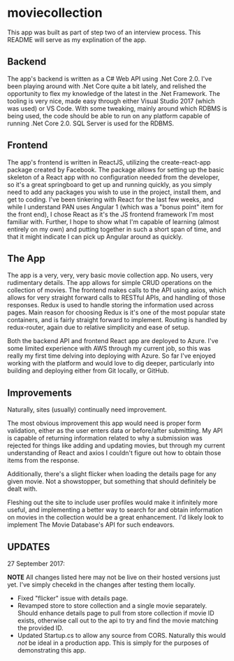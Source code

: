 # moviecollection

This app was built as part of step two of an interview process. This README will serve as my explination of the app.

## Backend
The app's backend is written as a C# Web API using .Net Core 2.0. I've been playing around with .Net Core quite a bit lately, and relished the opportunity to flex my knowledge of the latest in the .Net Framework. The tooling is very nice, made easy through either Visual Studio 2017 (which was used) or VS Code. With some tweaking, mainly around which RDBMS is being used, the code should be able to run on any platform capable of running .Net Core 2.0. SQL Server is used for the RDBMS.

## Frontend
The app's frontend is written in ReactJS, utilizing the create-react-app package created by Facebook. The package allows for setting up the basic skeleton of a React app with no configuration needed from the developer, so it's a great springboard to get up and running quickly, as you simply need to add any packages you wish to use in the project, install them, and get to coding. I've been tinkering with React for the last few weeks, and while I understand PAN uses Angular 1 (which was a "bonus point" item for the front end), I chose React as it's the JS frontend framework I'm most familiar with. Further, I hope to show what I'm capable of learning (almost entirely on my own) and putting together in such a short span of time, and that it might indicate I can pick up Angular around as quickly.

## The App
The app is a very, very, very basic movie collection app. No users, very rudimentary details. The app allows for simple CRUD operations on the collection of movies. The frontend makes calls to the API using axios, which allows for very straight forward calls to RESTful APIs, and handling of those responses. Redux is used to handle storing the information used across pages. Main reason for choosing Redux is it's one of the most popular state containers, and is fairly straight forward to implement. Routing is handled by redux-router, again due to relative simplicity and ease of setup.

Both the backend API and frontend React app are deployed to Azure. I've some limited experience with AWS through my current job, so this was really my first time delving into deploying with Azure. So far I've enjoyed working with the platform and would love to dig deeper, particularly into building and deploying either from Git locally, or GitHub.

## Improvements
Naturally, sites (usually) continually need improvement.

The most obvious improvement this app would need is proper form validation, either as the user enters data or before/after submitting. My API is capable of returning information related to why a submission was rejected for things like adding and updating movies, but through my current understanding of React and axios I couldn't figure out how to obtain those items from the response.

Additionally, there's a slight flicker when loading the details page for any given movie. Not a showstopper, but something that should definitely be dealt with.

Fleshing out the site to include user profiles would make it infinitely more useful, and implementing a better way to search for and obtain information on movies in the collection would be a great enhancement. I'd likely look to implement The Movie Database's API for such endeavors.

## UPDATES
27 September 2017:

  **NOTE** All changes listed here may not be live on their hosted versions just yet. I've simply checekd in the changes after testing them locally.
  * Fixed "flicker" issue with details page.
  * Revamped store to store collection and a single movie separately. Should enhance details page to pull from store collection if movie ID exists, otherwise call out to the api to try and find the movie matching the provided ID.
  * Updated Startup.cs to allow any source from CORS. Naturally this would *not* be ideal in a production app. This is simply for the purposes of demonstrating this app.
